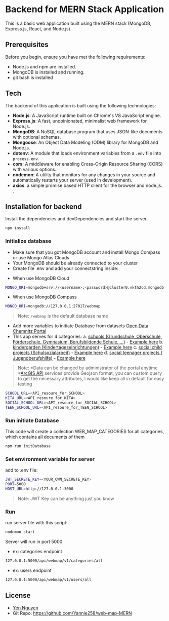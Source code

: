 # Backend for MERN Stack Application

This is a basic web application built using the MERN stack (MongoDB, Express.js, React, and Node.js).

## Prerequisites

Before you begin, ensure you have met the following requirements:
- Node.js and npm are installed.
- MongoDB is installed and running.
- git bash is installed 

## Tech
The backend of this application is built using the following technologies:
- **Node.js**: A JavaScript runtime built on Chrome's V8 JavaScript engine.
- **Express.js**: A fast, unopinionated, minimalist web framework for Node.js.
- **MongoDB**: A NoSQL database program that uses JSON-like documents with optional schemas.
- **Mongoose**: An Object Data Modeling (ODM) library for MongoDB and Node.js.
- **dotenv**: A module that loads environment variables from a `.env` file into `process.env`.
- **cors**: A middleware for enabling Cross-Origin Resource Sharing (CORS) with various options.
- **nodemon**: A utility that monitors for any changes in your source and automatically restarts your server (used in development).
- **axios**: a simple promise based HTTP client for the browser and node.js. .

## Installation for backend

Install the dependencies and devDependencies and start the server.
```sh
npm install
```
### Initialize database
- Make sure that you got MongoDB account and install Mongo Compass or use Mongo Atlas Clouds
- Your MongoDB should be already connected to your cluster
- Create file .env and add your connectstring inside:
* When use MongoDB Cloud
```sh
MONGO_URI=mongodb+srv://<username>:<password>@cluster0.vkth2cd.mongodb.net/webmap
```

* When use MongoDB Compass
```sh
MONGO_URI=mongodb://127.0.0.1:27017/webmap
```
> Note: `/webmap` is the default database name 
- Add more variables to initiate Database from datasets [Open Data Chemnitz Portal](https://portal-chemnitz.opendata.arcgis.com/)
- This app serves for 4 categories:
 a. [schools (Grundschule, Oberschule, Förderschule, Gymnasium, Berufsbildende Schule, …)](https://portal-chemnitz.opendata.arcgis.com/datasets/chemnitz::schulen/about) - [Example here](https://services6.arcgis.com/jiszdsDupTUO3fSM/arcgis/rest/services/Schulen_OpenData/FeatureServer/0/query?outFields=*&where=1%3D1&f=geojson)
b. [kindergarden (Kindertageseinrichtungen)](https://portal-chemnitz.opendata.arcgis.com/datasets/chemnitz::kindertageseinrichtungen/about) - [Example here](https://services6.arcgis.com/jiszdsDupTUO3fSM/arcgis/rest/services/Kindertageseinrichtungen_Sicht/FeatureServer/0/query?outFields=*&where=1%3D1&f=geojson)
c. [social child projects (Schulsozialarbeit)](https://portal-chemnitz.opendata.arcgis.com/datasets/chemnitz::schulsozialarbeit/about) - [Example here](https://services6.arcgis.com/jiszdsDupTUO3fSM/arcgis/rest/services/Schulsozialarbeit_FL_1/FeatureServer/0/query?outFields=*&where=1%3D1&f=geojson)
d. [social teenager projects ( Jugendberufshilfe)](https://portal-chemnitz.opendata.arcgis.com/datasets/chemnitz::jugendberufshilfen/about) - [Example here](https://services6.arcgis.com/jiszdsDupTUO3fSM/arcgis/rest/services/Jugendberufshilfen_FL_1/FeatureServer/0/query?outFields=*&where=1%3D1&f=geojson)

>Note: 
*Data can be changed by administrator of the portal anytime 
*[ArcGIS API](https://services6.arcgis.com/jiszdsDupTUO3fSM/arcgis/rest/services/Schulen_OpenData/FeatureServer/0/query?outFields=*&where=1%3D1&f=geojson) services provide Geojson format, you can custom query to get the necessary attributes, I would like keep all in default for easy testing
```sh
SCHOOL_URL=<API_resoure_for_SCHOOL>
KITA_URL=<API_resoure_for_KITA>
SOCIAL_SCHOOL_URL=<API_resoure_for_SOCIAL_SCHOOL>
TEEN_SCHOOL_URL=<API_resoure_for_TEEN_SCHOOL>
```
### Run initiate Database
This code will create a collection WEB_MAP_CATEGORIES for all categories, which contains all documents of them
```sh
npm run initDatabase
```
### Set environment variable for server
add to .env file:
```sh
JWT_SECRETE_KEY=<YOUR_OWN_SECRETE_KEY>
PORT=5000
HOST_URL=http://127.0.0.1:3000
```
>Note: JWT Key can be anything just you know
### Run 
run server file with this script:
```sh
nodemon start
```
Server will run in port 5000
- ex: categories endpoint
```sh
127.0.0.1:5000/api/webmap/v1/categories/all
```
- ex: users endpoint
```sh
127.0.0.1:5000/api/webmap/v1/users/all
```

## License
- [Yen Nguyen](https://www.linkedin.com/in/yen-nguyen-521997207/)
- Git Repo: https://github.com/Yannie258/web-map-MERN